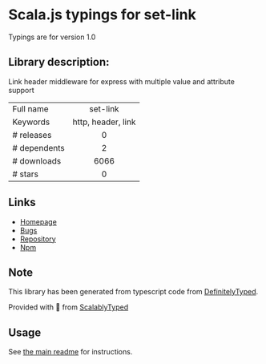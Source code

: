 
# Scala.js typings for set-link

Typings are for version 1.0

## Library description:
Link header middleware for express with multiple value and attribute support

|                    |                 |
| ------------------ | :-------------: |
| Full name          | set-link |
| Keywords           | http, header, link |
| # releases         | 0 |
| # dependents       | 2 |
| # downloads        | 6066 |
| # stars            | 0 |

## Links
- [Homepage](https://github.com/bergos/set-link)
- [Bugs](https://github.com/bergos/set-link/issues)
- [Repository](https://github.com/bergos/set-link)
- [Npm](https://www.npmjs.com/package/set-link)
    


## Note
This library has been generated from typescript code from [DefinitelyTyped](https://definitelytyped.org).

Provided with :purple_heart: from [ScalablyTyped](https://github.com/oyvindberg/ScalablyTyped)

## Usage
See [the main readme](../../readme.md) for instructions.


